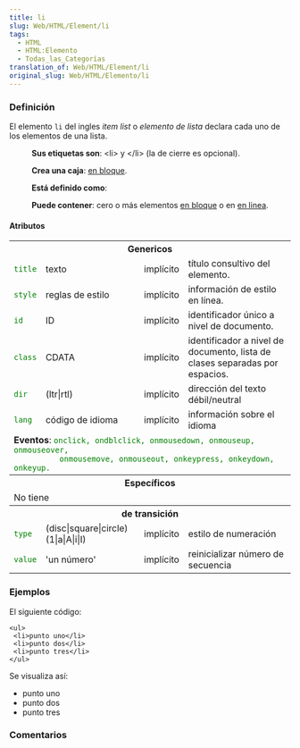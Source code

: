 ```yaml
---
title: li
slug: Web/HTML/Element/li
tags:
  - HTML
  - HTML:Elemento
  - Todas_las_Categorías
translation_of: Web/HTML/Element/li
original_slug: Web/HTML/Elemento/li
---
```

### Definición

El elemento `li` del ingles _item list_ o _elemento de lista_ declara cada uno de los elementos de una lista.

<dl><dd><strong>Sus etiquetas son</strong>: &#x3C;li> y &#x3C;/li> (la de cierre es opcional).</dd></dl>

<dl><dd><strong>Crea una caja</strong>: <a href="es/HTML/Elemento/Tipos_de_elementos#en_bloque">en bloque</a>.</dd></dl>

<dl><dd><strong>Está definido como</strong>:</dd></dl>

<dl><dd><strong>Puede contener</strong>: cero o más elementos <a href="es/HTML/Elemento/Tipos_de_elementos#en_bloque">en bloque</a> o en <a href="es/HTML/Elemento/Tipos_de_elementos#en_linea">en linea</a>.</dd></dl>

#### Atributos

<table class="standard-table">
  <tbody>
    <tr>
      <th colspan="4">Genericos</th>
    </tr>
    <tr>
      <td><code style="color: green">title</code></td>
      <td>texto</td>
      <td>implícito</td>
      <td>título consultivo del elemento.</td>
    </tr>
    <tr>
      <td><code style="color: green">style</code></td>
      <td>reglas de estilo</td>
      <td>implícito</td>
      <td>información de estilo en línea.</td>
    </tr>
    <tr>
      <td><code style="color: green">id</code></td>
      <td>ID</td>
      <td>implícito</td>
      <td>identificador único a nivel de documento.</td>
    </tr>
    <tr>
      <td><code style="color: green">class</code></td>
      <td>CDATA</td>
      <td>implícito</td>
      <td>
        identificador a nivel de documento, lista de clases separadas por
        espacios.
      </td>
    </tr>
    <tr>
      <td><code style="color: green">dir</code></td>
      <td>(ltr|rtl)</td>
      <td>implícito</td>
      <td>dirección del texto débil/neutral</td>
    </tr>
    <tr>
      <td><code style="color: green">lang</code></td>
      <td>código de idioma</td>
      <td>implícito</td>
      <td>información sobre el idioma</td>
    </tr>
    <tr>
      <td colspan="4">
        <strong>Eventos</strong>:
        <code style="color: green"
          >onclick, ondblclick, onmousedown, onmouseup, onmouseover,
          onmousemove, onmouseout, onkeypress, onkeydown, onkeyup.</code
        >
      </td>
    </tr>
    <tr>
      <th colspan="4">Específicos</th>
    </tr>
    <tr>
      <td colspan="4">No tiene</td>
    </tr>
    <tr>
      <th colspan="4">de transición</th>
    </tr>
    <tr>
      <td><code style="color: green">type</code></td>
      <td>(disc|square|circle) (1|a|A|i|I)</td>
      <td>implícito</td>
      <td>estilo de numeración</td>
    </tr>
    <tr>
      <td><code style="color: green">value</code></td>
      <td>'un número'</td>
      <td>implícito</td>
      <td>reinicializar número de secuencia</td>
    </tr>
  </tbody>
</table>

### Ejemplos

El siguiente código:

```
<ul>
 <li>punto uno</li>
 <li>punto dos</li>
 <li>punto tres</li>
</ul>
```

Se visualiza así:

- punto uno
- punto dos
- punto tres

### Comentarios
